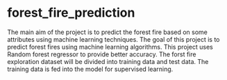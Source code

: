 # forest_fire_prediction
The main aim of the project is to predict the forest fire based on some attributes using machine learning techniques.
The goal of this project is to predict forest fires using machine learning algorithms. This project uses Random forest regressor to provide better accuracy.
The forst fire exploration dataset will be divided into training data and test data. The training data is fed into the model for supervised learning.
